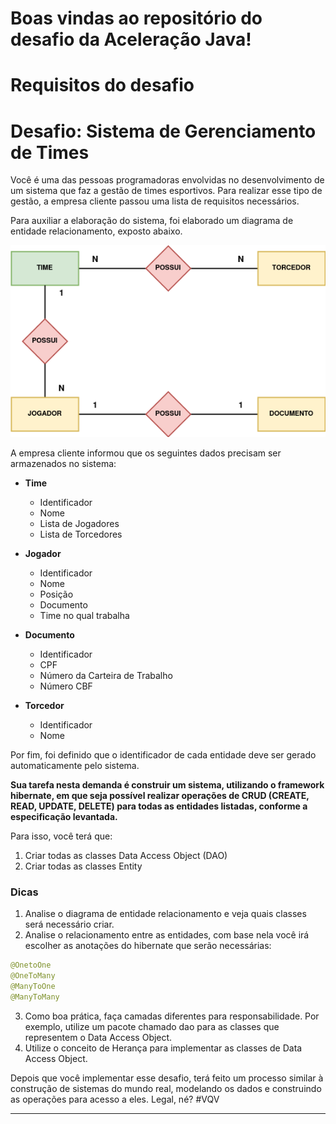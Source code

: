 # Boas vindas ao repositório do desafio da Aceleração Java!

# Requisitos do desafio

# Desafio: Sistema de Gerenciamento de Times

Você é uma das pessoas programadoras envolvidas no desenvolvimento de um sistema que faz a gestão de times esportivos. Para realizar esse tipo de gestão, a empresa cliente passou uma lista de requisitos necessários.

Para auxiliar a elaboração do sistema, foi elaborado um diagrama de entidade relacionamento, exposto abaixo.

![](img/der.png)

A empresa cliente informou que os seguintes dados precisam ser armazenados no sistema:

- **Time**

  - Identificador
  - Nome
  - Lista de Jogadores
  - Lista de Torcedores

- **Jogador**

  - Identificador
  - Nome
  - Posição
  - Documento
  - Time no qual trabalha

- **Documento**

  - Identificador
  - CPF
  - Número da Carteira de Trabalho
  - Número CBF

- **Torcedor**
  - Identificador
  - Nome

Por fim, foi definido que o identificador de cada entidade deve ser gerado automaticamente pelo sistema.

**Sua tarefa nesta demanda é construir um sistema, utilizando o framework hibernate, em que seja possível realizar operações de CRUD (CREATE, READ, UPDATE, DELETE) para todas as entidades listadas, conforme a especificação levantada.**

Para isso, você terá que:

1. Criar todas as classes Data Access Object (DAO)
2. Criar todas as classes Entity

### Dicas

1.  Analise o diagrama de entidade relacionamento e veja quais classes será necessário criar.
2.  Analise o relacionamento entre as entidades, com base nela você irá escolher as anotações do hibernate que serão necessárias:

```java
@OnetoOne
@OneToMany
@ManyToOne
@ManyToMany

```

3. Como boa prática, faça camadas diferentes para responsabilidade. Por exemplo, utilize um pacote chamado dao para as classes que representem o Data Access Object.
4. Utilize o conceito de Herança para implementar as classes de Data Access Object.

Depois que você implementar esse desafio, terá feito um processo similar à construção de sistemas do mundo real, modelando os dados e construindo as operações para acesso a eles. Legal, né? #VQV

---

